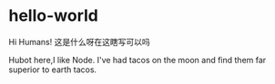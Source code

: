 # hello-world

Hi Humans!
这是什么呀在这瞎写可以吗

Hubot here,I like Node.
I've had tacos on the moon and find them far superior to earth tacos.
